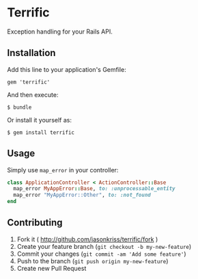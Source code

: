 # Terrific

Exception handling for your Rails API.

## Installation

Add this line to your application's Gemfile:

    gem 'terrific'

And then execute:

    $ bundle

Or install it yourself as:

    $ gem install terrific

## Usage

Simply use `map_error` in your controller:

```ruby
class ApplicationController < ActionController::Base
  map_error MyAppError::Base, to: :unprocessable_entity
  map_error "MyAppError::Other", to: :not_found
end
```

## Contributing

1. Fork it ( http://github.com/jasonkriss/terrific/fork )
2. Create your feature branch (`git checkout -b my-new-feature`)
3. Commit your changes (`git commit -am 'Add some feature'`)
4. Push to the branch (`git push origin my-new-feature`)
5. Create new Pull Request
